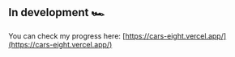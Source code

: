 ##  In development 🏎️

You can check my progress here: [https://cars-eight.vercel.app/](https://cars-eight.vercel.app/)

